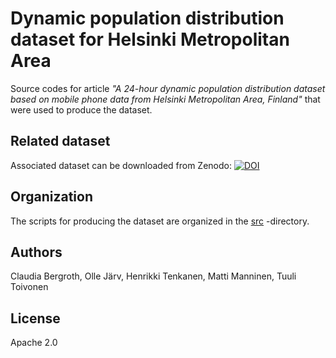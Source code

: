 # Dynamic population distribution dataset for Helsinki Metropolitan Area  

Source codes for article *"A 24-hour dynamic population distribution dataset based on mobile phone data from Helsinki Metropolitan Area, Finland"*
that were used to produce the dataset. 

## Related dataset 

Associated dataset can be downloaded from Zenodo: 
[![DOI](https://zenodo.org/badge/DOI/10.5281/zenodo.4726996.svg)](https://doi.org/10.5281/zenodo.4726996)

## Organization

The scripts for producing the dataset are organized in the [src](src) -directory.

## Authors

Claudia Bergroth, Olle Järv, Henrikki Tenkanen, Matti Manninen, Tuuli Toivonen

## License

Apache 2.0
